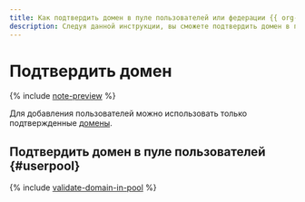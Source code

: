 ```yaml
---
title: Как подтвердить домен в пуле пользователей или федерации {{ org-full-name }}
description: Следуя данной инструкции, вы сможете подтвердить домен в пуле пользователей или федерации {{ org-name }}.
---
```


# Подтвердить домен


{% include [note-preview](../../../_includes/note-preview.md) %}

Для добавления пользователей можно использовать только подтвержденные [домены](../../concepts/domains.md).

## Подтвердить домен в пуле пользователей {#userpool}

{% include [validate-domain-in-pool](../../../_includes/organization/validate-domain-in-pool.md) %}


